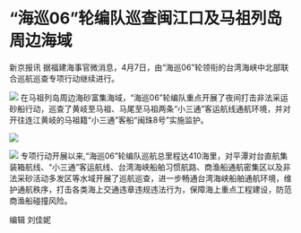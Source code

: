 # “海巡06”轮编队巡查闽江口及马祖列岛周边海域

新京报讯 据福建海事官微消息，4月7日，由“海巡06”轮领衔的台湾海峡中北部联合巡航巡查专项行动继续进行。

![](https://inews.gtimg.com/om_bt/Ofvf2jVvDYM-78HyPT1stNnu6ofuqDEwsBHENUgEFrzGAAA/1000)
在马祖列岛周边海砂富集海域，“海巡06”轮编队重点开展了夜间打击非法采运砂船行动，巡查了黄岐至马祖、马尾至马祖两条“小三通”客运航线通航环境，并对开往连江黄岐的马祖籍“小三通”客船“闽珠8号”实施监护。

![](https://inews.gtimg.com/om_bt/OYvCfFy80PYlYrDmvL4zcd-aN6M_EYhIqtS3G05FRv7TwAA/1000)

![](https://inews.gtimg.com/om_bt/Ozs4D0iv0RrZ3IccDPMgpoULcWNpiZBgs8Q28VkqS9vY4AA/1000)
专项行动开展以来,“海巡06”轮编队巡航总里程达410海里，对平潭对台直航集装箱航线、“小三通”客运航线、台湾海峡船舶习惯航路、商渔船通航密集区以及非法采砂活动多发区等水域开展了巡航巡查，进一步畅通台湾海峡船舶通航环境，维护通航秩序，打击各类海上交通违章违规违法行为，保障海上重点工程建设，防范商渔船碰撞风险。

编辑 刘佳妮

